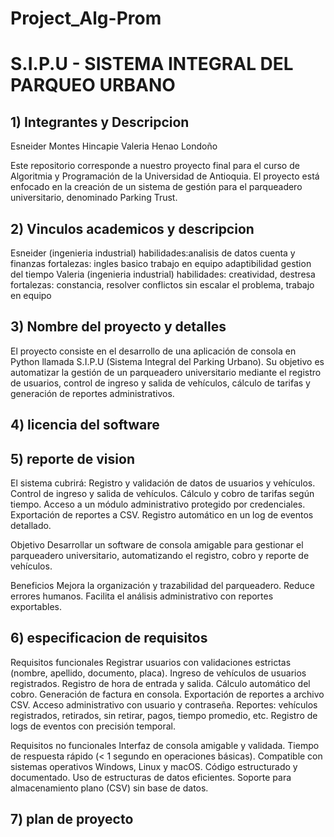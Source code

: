 # Project_Alg-Prom
# S.I.P.U - SISTEMA INTEGRAL DEL PARQUEO URBANO
## 1) Integrantes y Descripcion
Esneider Montes Hincapie
Valeria Henao Londoño

Este repositorio corresponde a nuestro proyecto final para el curso de Algoritmia y Programación de la Universidad de Antioquia. El proyecto está enfocado en la creación de un sistema de gestión para el parqueadero universitario, denominado Parking Trust.

## 2) Vinculos academicos y descripcion 
Esneider (ingenieria industrial)
habilidades:analisis de datos cuenta y finanzas 
fortalezas: ingles basico trabajo en equipo adaptibilidad gestion del tiempo 
Valeria (ingenieria industrial) 
habilidades: creatividad, destresa 
fortalezas: constancia, resolver conflictos sin escalar el problema, trabajo en equipo

## 3) Nombre del proyecto y detalles

El proyecto consiste en el desarrollo de una aplicación de consola en Python llamada S.I.P.U (Sistema Integral del Parking Urbano). Su objetivo es automatizar la gestión de un parqueadero universitario mediante el registro de usuarios, control de ingreso y salida de vehículos, cálculo de tarifas y generación de reportes administrativos.

## 4) licencia del software 

## 5) reporte de vision
El sistema cubrirá:
  Registro y validación de datos de usuarios y vehículos.
  Control de ingreso y salida de vehículos.
  Cálculo y cobro de tarifas según tiempo.
  Acceso a un módulo administrativo protegido por credenciales.
  Exportación de reportes a CSV.
  Registro automático en un log de eventos detallado.
  
Objetivo
  Desarrollar un software de consola amigable para gestionar el parqueadero universitario, automatizando el registro, cobro y reporte de     vehículos.

Beneficios
  Mejora la organización y trazabilidad del parqueadero.
  Reduce errores humanos.
  Facilita el análisis administrativo con reportes exportables.

  ## 6) especificacion de requisitos 
Requisitos funcionales
  Registrar usuarios con validaciones estrictas (nombre, apellido, documento, placa).
  Ingreso de vehículos de usuarios registrados.
  Registro de hora de entrada y salida.
  Cálculo automático del cobro.
  Generación de factura en consola.
  Exportación de reportes a archivo CSV.
  Acceso administrativo con usuario y contraseña.
  Reportes: vehículos registrados, retirados, sin retirar, pagos, tiempo promedio, etc.
  Registro de logs de eventos con precisión temporal.

Requisitos no funcionales
  Interfaz de consola amigable y validada.
  Tiempo de respuesta rápido (< 1 segundo en operaciones básicas).
  Compatible con sistemas operativos Windows, Linux y macOS.
  Código estructurado y documentado.
  Uso de estructuras de datos eficientes.
  Soporte para almacenamiento plano (CSV) sin base de datos.

## 7) plan de proyecto

